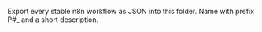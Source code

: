 Export every stable n8n workflow as JSON into this folder.
Name with prefix P#_ and a short description.
